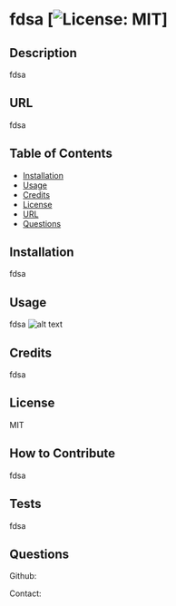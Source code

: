 
  # fdsa [![License: MIT](https://img.shields.io/badge/License-MIT-yellow.svg)]

  ## Description
  fdsa

  ## URL
  fdsa

  ## Table of Contents

  - [Installation](#installation)
  - [Usage](#usage)
  - [Credits](#credits)
  - [License](#license)
  - [URL](#url)
  - [Questions](#Questions)

  ## Installation
  fdsa

  ## Usage
  fdsa
  ![alt text](assets/images/fdsa)

  ## Credits
  fdsa

  ## License
  MIT

  ## How to Contribute
  fdsa

  ## Tests
  fdsa

  ## Questions
  Github: <fdsa> 
 
  Contact: <fdsa>
